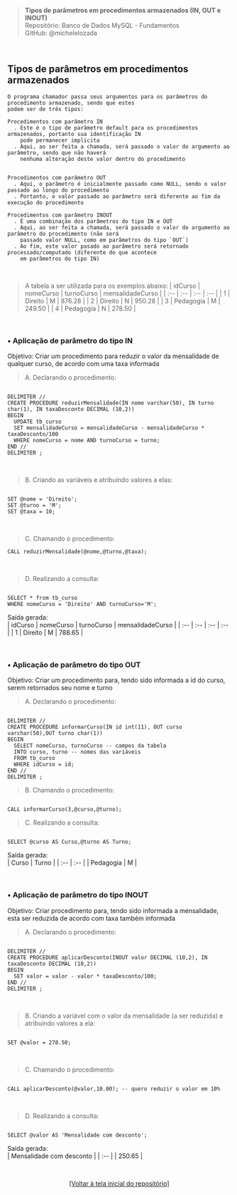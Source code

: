 > **Tipos de parâmetros em procedimentos armazenados (IN, OUT e INOUT)**  
> Repositório: Banco de Dados MySQL - Fundamentos  
> GitHub: @michelelozada
&nbsp;
     
&nbsp;  
## Tipos de parâmetros em procedimentos armazenados  

```
O programa chamador passa seus argumentos para os parâmetros do procedimento armazenado, sendo que estes
podem ser de três tipos:

Procedimentos com parâmetro IN
  . Este é o tipo de parâmetro default para os procedimentos armazenados, portanto sua identificação IN
	pode permanecer implicita  
  . Aqui, ao ser feita a chamada, será passado o valor do argumento ao parâmetro, sendo que não haverá 
	nenhuma alteração deste valor dentro do procedimento
  

Procedimentos com parâmetro OUT
  . Aqui, o parâmetro é inicialmente passado como NULL, sendo o valor passado ao longo do procedimento
  . Portanto, o valor passado ao parâmetro será diferente ao fim da execução do procedimento

Procedimentos com parâmetro INOUT
  . É uma combinação dos parâmetros do tipo IN e OUT
  . Aqui, ao ser feita a chamada, será passado o valor do argumento ao parâmetro do procedimento (não será 
	passado valor NULL, como em parâmetros do tipo `OUT`)
  . Ao fim, este valor pasado ao parâmetro será retornado processado/computado (diferente do que acontece 
	em parâmetros do tipo IN)
```

&nbsp;

> A tabela a ser utilizada para os exemplos abaixo:
| idCurso | nomeCurso      | turnoCurso | mensalidadeCurso |
| :--     | :--            | :--        | :--              |
| 1       | Direito		   | M          | 876.28           |
| 2  	  | Direito	       | N	        | 950.28           |
| 3	      | Pedagogia	   | M	        | 249.50           |
| 4	      | Pedagogia	   | N	        | 278.50           |

&nbsp;
    
### • Aplicação de parâmetro do tipo IN
Objetivo: Criar um procedimento para reduzir o valor da mensalidade de qualquer curso, de acordo com uma taxa informada

> A. Declarando o procedimento:
```mysql

DELIMITER //  
CREATE PROCEDURE reduzirMensalidade(IN nome varchar(50), IN turno char(1), IN taxaDesconto DECIMAL (10,2))
BEGIN
  UPDATE tb_curso
  SET mensalidadeCurso = mensalidadeCurso - mensalidadeCurso * taxaDesconto/100
  WHERE nomeCurso = nome AND turnoCurso = turno; 
END //
DELIMITER ; 
```

&nbsp;

> B. Criando as variáveis e atribuindo valores a elas:
```mysql

SET @nome = 'Direito';
SET @turno = 'M';
SET @taxa = 10;
```

&nbsp;

> C. Chamando o procedimento:
```mysql
CALL reduzirMensalidade(@nome,@turno,@taxa);
```

&nbsp;

> D. Realizando a consulta:
```mysql

SELECT * from tb_curso
WHERE nomeCurso = 'Direito' AND turnoCurso='M';
```

Saída gerada:  
| idCurso | nomeCurso      | turnoCurso | mensalidadeCurso |
| :--     | :--            | :--        | :--              |
| 1		  | Direito	       | M			| 788.65  		   |

&nbsp;
     
### • Aplicação de parâmetro do tipo OUT
Objetivo: Criar um procedimento para, tendo sido informada a id do curso, serem retornados seu nome e turno

> A. Declarando o procedimento:
```mysql

DELIMITER //  
CREATE PROCEDURE informarCurso(IN id int(11), OUT curso varchar(50),OUT turno char(1))
BEGIN
  SELECT nomeCurso, turnoCurso -- campos da tabela
  INTO curso, turno -- nomes das variáveis
  FROM tb_curso
  WHERE idCurso = id;
END //
DELIMITER ; 
```
> B. Chamando o procedimento:
```mysql

CALL informarCurso(3,@curso,@turno);
```
> C. Realizando a consulta:
```mysql

SELECT @curso AS Curso,@turno AS Turno;
```

Saída gerada:  
| Curso      | Turno 	  |
| :--     	 | :--        |
| Pedagogia	 | M		  |

&nbsp; 

### • Aplicação de parâmetro do tipo INOUT
Objetivo: Criar procedimento para, tendo sido informada a mensalidade, esta ser reduzida de acordo com taxa também informada

> A. Declarando o procedimento:
```mysql

DELIMITER //  
CREATE PROCEDURE aplicarDesconto(INOUT valor DECIMAL (10,2), IN taxaDesconto DECIMAL (10,2))
BEGIN
  SET valor = valor - valor * taxaDesconto/100;
END //
DELIMITER ; 
```

&nbsp; 

> B. Criando a variável com o valor da mensalidade (a ser reduzida) e atribuindo valores a ela:
```mysql

SET @valor = 278.50;
```

&nbsp; 

> C. Chamando o procedimento:
```mysql

CALL aplicarDesconto(@valor,10.00); -- quero reduzir o valor em 10%
```

&nbsp; 

> D. Realizando a consulta:
```mysql

SELECT @valor AS 'Mensalidade com desconto';
```

Saída gerada:  
| Mensalidade com desconto  |
| :--     	 			    |
| 250.65 				    | 

&nbsp;

<div align="center">
<a href="https://github.com/michelelozada/MySQL-Study-Notes">[Voltar à tela inicial do repositório]</a>
</div>